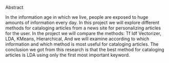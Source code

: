 Abstract

In the information age in which we live, people are exposed to huge amounts of information every day. In this project we will explore different methods for cataloging articles from a news site for personalizing articles for the user.
In the project we will compare the methods: Tf Idf Vectorizer, LDA, KMeans, Hierarchical, And we will examine according to which information and which method is most useful for cataloging articles. The conclusion we got from this research is that the best method for cataloging articles is LDA using only the first most important keyword.

